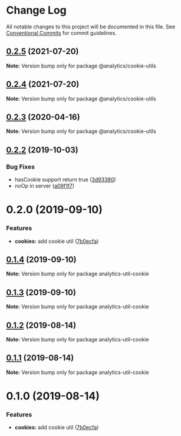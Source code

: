 # Change Log

All notable changes to this project will be documented in this file.
See [Conventional Commits](https://conventionalcommits.org) for commit guidelines.

## [0.2.5](https://github.com/DavidWells/analytics/tree/master/packages/analytics-util-cookie/compare/@analytics/cookie-utils@0.2.4...@analytics/cookie-utils@0.2.5) (2021-07-20)

**Note:** Version bump only for package @analytics/cookie-utils





## [0.2.4](https://github.com/DavidWells/analytics/tree/master/packages/analytics-util-cookie/compare/@analytics/cookie-utils@0.2.3...@analytics/cookie-utils@0.2.4) (2021-07-20)

**Note:** Version bump only for package @analytics/cookie-utils





## [0.2.3](https://github.com/DavidWells/analytics/compare/@analytics/cookie-utils@0.2.2...@analytics/cookie-utils@0.2.3) (2020-04-16)

**Note:** Version bump only for package @analytics/cookie-utils





## [0.2.2](https://github.com/DavidWells/analytics/compare/@analytics/cookie-utils@0.2.0...@analytics/cookie-utils@0.2.2) (2019-10-03)


### Bug Fixes

* hasCookie support return true ([3d93380](https://github.com/DavidWells/analytics/commit/3d93380))
* noOp in server ([a09f1f7](https://github.com/DavidWells/analytics/commit/a09f1f7))





# 0.2.0 (2019-09-10)


### Features

* **cookies:** add cookie util ([7b0ecfa](https://github.com/DavidWells/analytics/commit/7b0ecfa))





## [0.1.4](https://github.com/DavidWells/analytics/compare/analytics-util-cookie@0.1.3...analytics-util-cookie@0.1.4) (2019-09-10)

**Note:** Version bump only for package analytics-util-cookie





## [0.1.3](https://github.com/DavidWells/analytics/compare/analytics-util-cookie@0.1.2...analytics-util-cookie@0.1.3) (2019-09-10)

**Note:** Version bump only for package analytics-util-cookie





## [0.1.2](https://github.com/DavidWells/analytics/compare/analytics-util-cookie@0.1.1...analytics-util-cookie@0.1.2) (2019-08-14)

**Note:** Version bump only for package analytics-util-cookie





## [0.1.1](https://github.com/DavidWells/analytics/compare/analytics-util-cookie@0.1.0...analytics-util-cookie@0.1.1) (2019-08-14)

**Note:** Version bump only for package analytics-util-cookie





# 0.1.0 (2019-08-14)


### Features

* **cookies:** add cookie util ([7b0ecfa](https://github.com/DavidWells/analytics/commit/7b0ecfa))
